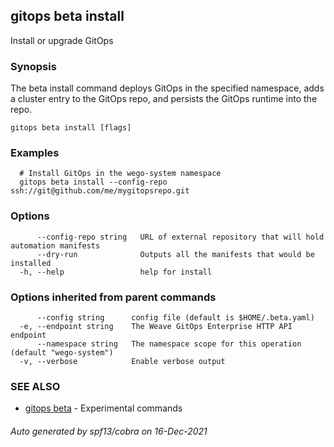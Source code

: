 ## gitops beta install

Install or upgrade GitOps

### Synopsis

The beta install command deploys GitOps in the specified namespace,
adds a cluster entry to the GitOps repo, and persists the GitOps runtime into the
repo.

```
gitops beta install [flags]
```

### Examples

```
  # Install GitOps in the wego-system namespace
  gitops beta install --config-repo ssh://git@github.com/me/mygitopsrepo.git
```

### Options

```
      --config-repo string   URL of external repository that will hold automation manifests
      --dry-run              Outputs all the manifests that would be installed
  -h, --help                 help for install
```

### Options inherited from parent commands

```
      --config string      config file (default is $HOME/.beta.yaml)
  -e, --endpoint string    The Weave GitOps Enterprise HTTP API endpoint
      --namespace string   The namespace scope for this operation (default "wego-system")
  -v, --verbose            Enable verbose output
```

### SEE ALSO

* [gitops beta](gitops_beta.md)	 - Experimental commands

###### Auto generated by spf13/cobra on 16-Dec-2021
